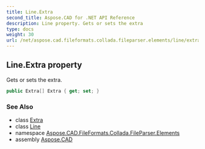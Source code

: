 ```yaml
---
title: Line.Extra
second_title: Aspose.CAD for .NET API Reference
description: Line property. Gets or sets the extra
type: docs
weight: 30
url: /net/aspose.cad.fileformats.collada.fileparser.elements/line/extra/
---
```

## Line.Extra property

Gets or sets the extra.

```csharp
public Extra[] Extra { get; set; }
```

### See Also

* class [Extra](../../extra/)
* class [Line](../)
* namespace [Aspose.CAD.FileFormats.Collada.FileParser.Elements](../../line/)
* assembly [Aspose.CAD](../../../)



